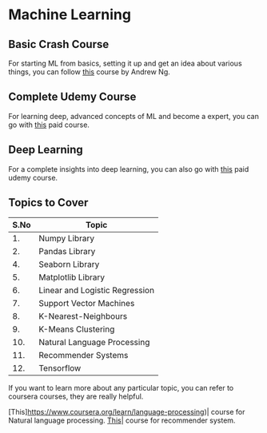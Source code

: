 # Machine Learning

## Basic Crash Course

For starting ML from basics, setting it up and get an idea about various things, you can follow [this](https://www.youtube.com/watch?v=PPLop4L2eGk&list=PLLssT5z_DsK-h9vYZkQkYNWcItqhlRJLN) course by Andrew Ng.

## Complete Udemy Course

For learning deep, advanced concepts of ML and become a expert, you can go with [this](https://www.udemy.com/course/machinelearning/) paid course.

## Deep Learning

For a complete insights into deep learning, you can also go with [this](https://www.udemy.com/course/complete-tensorflow-2-and-keras-deep-learning-bootcamp/?utm_campaign=ROW-FB-DRT-Visitor-Evergreen-IN-Smartly-EN-IND_._ci__._sl_IND_._vi__._sd_All_._la_EN_._&utm_content=_._pd_2373842_._&utm_medium=udemyads&utm_source=facebook&utm_term=_._ag_in_3_day_visitors_._ad_6202619827888_._) paid udemy course.

## Topics to Cover

|S.No|Topic|
|----|-----|
|1.|Numpy Library|
|2.|Pandas Library|
|4.|Seaborn Library|
|5.|Matplotlib Library|
|6.|Linear and Logistic Regression|
|7.|Support Vector Machines|
|8.|K-Nearest-Neighbours|
|9.|K-Means Clustering|
|10.|Natural Language Processing|
|11.|Recommender Systems|
|12.|Tensorflow|

If you want to learn more about any particular topic, you can refer to coursera courses, they are really helpful.

[This]https://www.coursera.org/learn/language-processing)| course for Natural language processing.
[This](https://www.coursera.org/specializations/recommender-systems)| course for recommender system.
